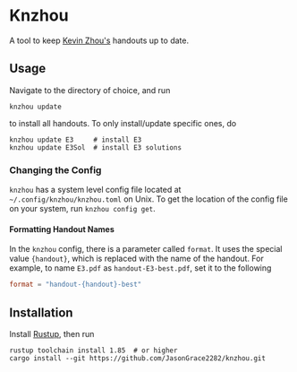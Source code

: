 # Knzhou
A tool to keep [Kevin Zhou's](https://knzhou.github.io/) handouts up to date.

## Usage
Navigate to the directory of choice, and run
```
knzhou update
```
to install all handouts. To only install/update specific ones, do
```
knzhou update E3     # install E3
knzhou update E3Sol  # install E3 solutions
```

### Changing the Config
`knzhou` has a system level config file located at `~/.config/knzhou/knzhou.toml` on Unix.
To get the location of the config file on your system, run `knzhou config get`.

#### Formatting Handout Names
In the `knzhou` config, there is a parameter called `format`. It uses the special
value `{handout}`, which is replaced with the name of the handout. For example,
to name `E3.pdf` as `handout-E3-best.pdf`, set it to the following
```toml
format = "handout-{handout}-best"
```

## Installation
Install [Rustup](https://www.rust-lang.org/tools/install), then run
```
rustup toolchain install 1.85  # or higher
cargo install --git https://github.com/JasonGrace2282/knzhou.git
```
